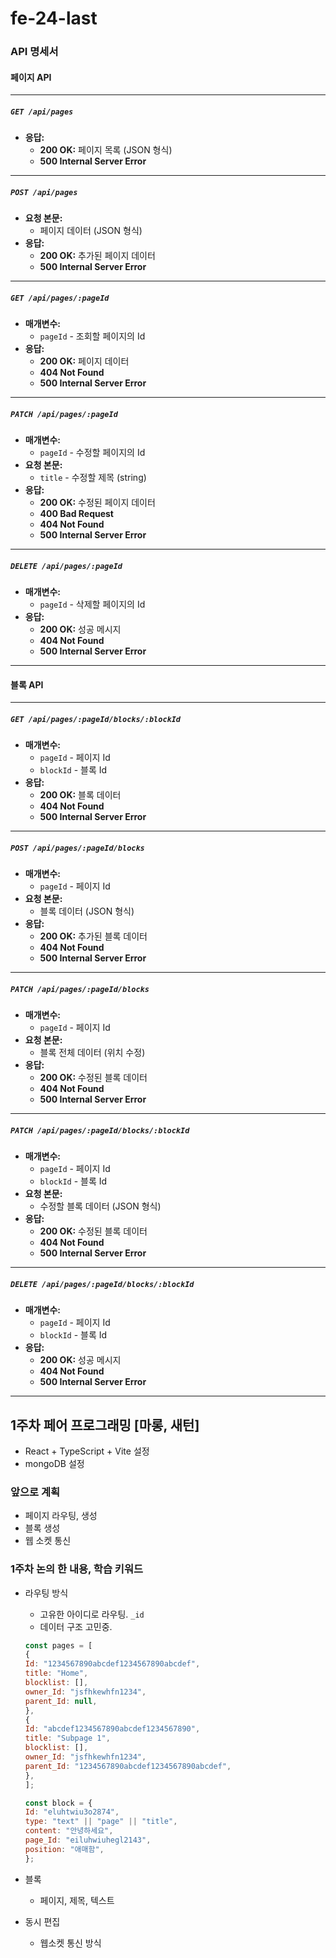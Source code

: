 # fe-24-last

### API 명세서

#### **페이지 API**

---

##### `GET /api/pages`

- **응답:**
  - **200 OK:** 페이지 목록 (JSON 형식)
  - **500 Internal Server Error**

---

##### `POST /api/pages`

- **요청 본문:**
  - 페이지 데이터 (JSON 형식)
- **응답:**
  - **200 OK:** 추가된 페이지 데이터
  - **500 Internal Server Error**

---

##### `GET /api/pages/:pageId`

- **매개변수:**
  - `pageId` - 조회할 페이지의 Id
- **응답:**
  - **200 OK:** 페이지 데이터
  - **404 Not Found**
  - **500 Internal Server Error**

---

##### `PATCH /api/pages/:pageId`

- **매개변수:**
  - `pageId` - 수정할 페이지의 Id
- **요청 본문:**
  - `title` - 수정할 제목 (string)
- **응답:**
  - **200 OK:** 수정된 페이지 데이터
  - **400 Bad Request**
  - **404 Not Found**
  - **500 Internal Server Error**

---

##### `DELETE /api/pages/:pageId`

- **매개변수:**
  - `pageId` - 삭제할 페이지의 Id
- **응답:**
  - **200 OK:** 성공 메시지
  - **404 Not Found**
  - **500 Internal Server Error**

---

#### **블록 API**

---

##### `GET /api/pages/:pageId/blocks/:blockId`

- **매개변수:**
  - `pageId` - 페이지 Id
  - `blockId` - 블록 Id
- **응답:**
  - **200 OK:** 블록 데이터
  - **404 Not Found**
  - **500 Internal Server Error**

---

##### `POST /api/pages/:pageId/blocks`

- **매개변수:**
  - `pageId` - 페이지 Id
- **요청 본문:**
  - 블록 데이터 (JSON 형식)
- **응답:**
  - **200 OK:** 추가된 블록 데이터
  - **404 Not Found**
  - **500 Internal Server Error**

---

##### `PATCH /api/pages/:pageId/blocks`

- **매개변수:**
  - `pageId` - 페이지 Id
- **요청 본문:**
  - 블록 전체 데이터 (위치 수정)
- **응답:**
  - **200 OK:** 수정된 블록 데이터
  - **404 Not Found**
  - **500 Internal Server Error**

---

##### `PATCH /api/pages/:pageId/blocks/:blockId`

- **매개변수:**
  - `pageId` - 페이지 Id
  - `blockId` - 블록 Id
- **요청 본문:**
  - 수정할 블록 데이터 (JSON 형식)
- **응답:**
  - **200 OK:** 수정된 블록 데이터
  - **404 Not Found**
  - **500 Internal Server Error**

---

##### `DELETE /api/pages/:pageId/blocks/:blockId`

- **매개변수:**
  - `pageId` - 페이지 Id
  - `blockId` - 블록 Id
- **응답:**
  - **200 OK:** 성공 메시지
  - **404 Not Found**
  - **500 Internal Server Error**

---

## 1주차 페어 프로그래밍 [마롱, 새턴]

- React + TypeScript + Vite 설정
- mongoDB 설정

### 앞으로 계획

- 페이지 라우팅, 생성
- 블록 생성
- 웹 소켓 통신

### 1주차 논의 한 내용, 학습 키워드

- 라우팅 방식

  - 고유한 아이디로 라우팅. `_id`
  - 데이터 구조 고민중.

  ```js
  const pages = [
  {
  Id: "1234567890abcdef1234567890abcdef",
  title: "Home",
  blocklist: [],
  owner_Id: "jsfhkewhfn1234",
  parent_Id: null,
  },
  {
  Id: "abcdef1234567890abcdef1234567890",
  title: "Subpage 1",
  blocklist: [],
  owner_Id: "jsfhkewhfn1234",
  parent_Id: "1234567890abcdef1234567890abcdef",
  },
  ];

  const block = {
  Id: "eluhtwiu3o2874",
  type: "text" || "page" || "title",
  content: "안녕하세요",
  page_Id: "eiluhwiuhegl2143",
  position: "애매함",
  };
  ```

- 블록

  - 페이지, 제목, 텍스트

- 동시 편집

  - 웹소켓 통신 방식
